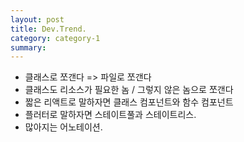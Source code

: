 ```yaml
---  
layout: post  
title: Dev.Trend.  
category: category-1  
summary:   
---  
```

  
- 클래스로 쪼갠다 => 파일로 쪼갠다   
- 클래스도 리소스가 필요한 놈 / 그렇지 않은 놈으로 쪼갠다  
- 짧은 리액트로 말하자면 클래스 컴포넌트와 함수 컴포넌트  
- 플러터로 말하자면 스테이트풀과 스테이트리스.   
- 많아지는 어노테이션.
